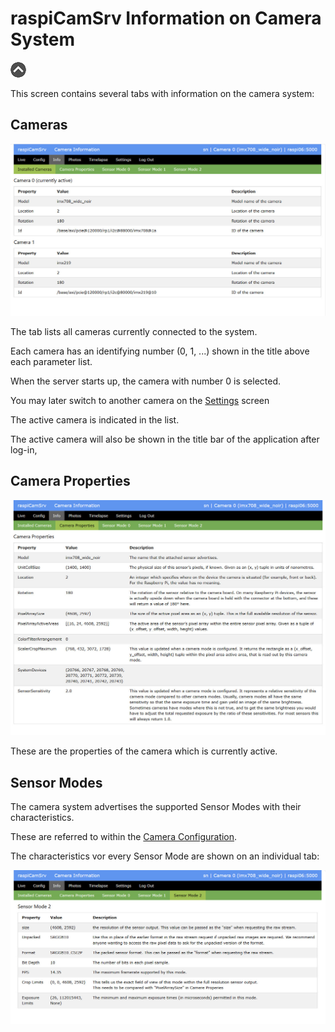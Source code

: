 # raspiCamSrv Information on Camera System

[![Up](img/goup.gif)](./UserGuide.md)

This screen contains several tabs with information on the camera system:

## Cameras

![Cameras](img/Info-Cameras.jpg)

The tab lists all cameras currently connected to the system.

Each camera has an identifying number (0, 1, ...) shown in the title above each parameter list.

When the server starts up, the camera with number 0 is selected.

You may later switch to another camera on the [Settings](./Settings.md) screen

The active camera is indicated in the list.

The active camera will also be shown in the title bar of the application after log-in,

## Camera Properties

![Camera Properties](img/Info-CamProps.jpg)

These are the properties of the camera which is currently active.

## Sensor Modes

The camera system advertises the supported Sensor Modes with their characteristics.

These are referred to within the [Camera Configuration](./Configuration.md).

The characteristics vor every Sensor Mode are shown on an individual tab:

![Sensor Mode](img/Info_SensorMode.jpg)